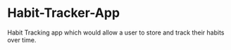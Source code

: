# Habit-Tracker-App
Habit Tracking app which would allow a user to store and track their habits over time.
